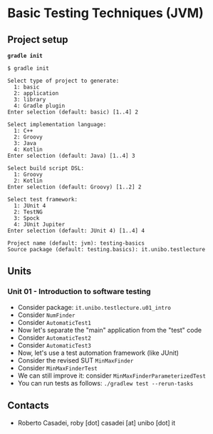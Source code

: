 # Basic Testing Techniques (JVM)

## Project setup

**`gradle init`**

```
$ gradle init

Select type of project to generate:
  1: basic
  2: application
  3: library
  4: Gradle plugin
Enter selection (default: basic) [1..4] 2

Select implementation language:
  1: C++
  2: Groovy
  3: Java
  4: Kotlin
Enter selection (default: Java) [1..4] 3

Select build script DSL:
  1: Groovy
  2: Kotlin
Enter selection (default: Groovy) [1..2] 2

Select test framework:
  1: JUnit 4
  2: TestNG
  3: Spock
  4: JUnit Jupiter
Enter selection (default: JUnit 4) [1..4] 4

Project name (default: jvm): testing-basics
Source package (default: testing.basics): it.unibo.testlecture

```

## Units

### Unit 01 - Introduction to software testing

- Consider package: `it.unibo.testlecture.u01_intro`
- Consider `NumFinder`
- Consider `AutomaticTest1`
- Now let's separate the "main" application from the "test" code
- Consider `AutomaticTest2`
- Consider `AutomaticTest3`
- Now, let's use a test automation framework (like JUnit)
- Consider the revised SUT `MinMaxFinder`
- Consider `MinMaxFinderTest`
- We can still improve it: consider `MinMaxFinderParameterizedTest`
- You can run tests as follows: `./gradlew test --rerun-tasks`

## Contacts

- Roberto Casadei, roby [dot] casadei [at] unibo [dot] it
